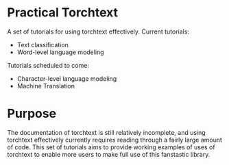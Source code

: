 # Practical Torchtext
A set of tutorials for using torchtext effectively.
Current tutorials:
- Text classification
- Word-level language modeling

Tutorials scheduled to come:
- Character-level language modeling
- Machine Translation

# Purpose
The documentation of torchtext is still relatively incomplete, and using torchtext effectively currently requires reading through a fairly large amount of code. This set of tutorials aims to provide working examples of uses of torchtext to enable more users to make full use of this fanstastic library.
